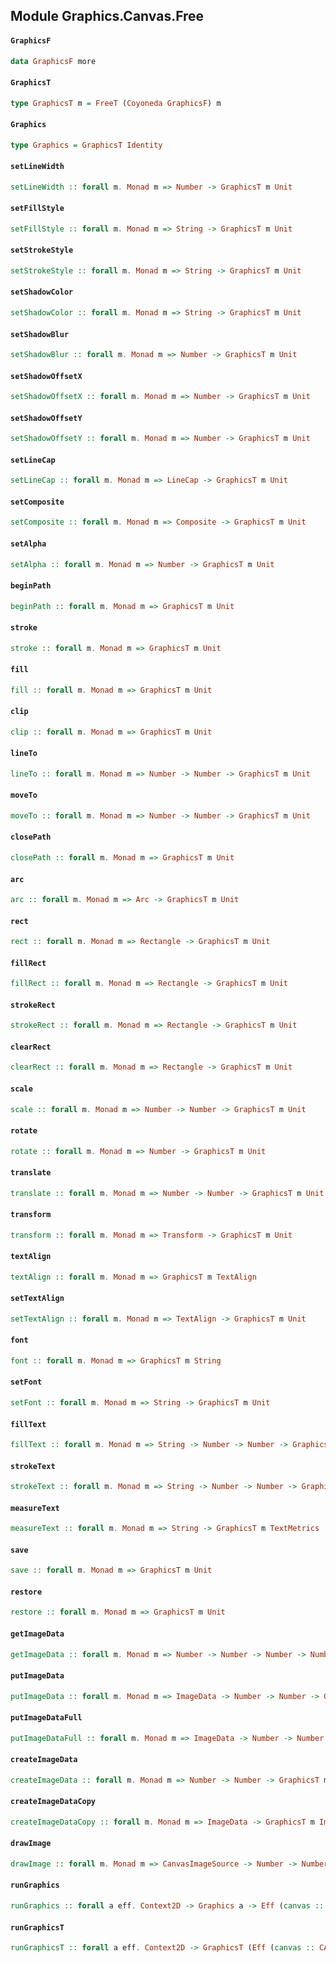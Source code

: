 ## Module Graphics.Canvas.Free

#### `GraphicsF`

``` purescript
data GraphicsF more
```

#### `GraphicsT`

``` purescript
type GraphicsT m = FreeT (Coyoneda GraphicsF) m
```

#### `Graphics`

``` purescript
type Graphics = GraphicsT Identity
```

#### `setLineWidth`

``` purescript
setLineWidth :: forall m. Monad m => Number -> GraphicsT m Unit
```

#### `setFillStyle`

``` purescript
setFillStyle :: forall m. Monad m => String -> GraphicsT m Unit
```

#### `setStrokeStyle`

``` purescript
setStrokeStyle :: forall m. Monad m => String -> GraphicsT m Unit
```

#### `setShadowColor`

``` purescript
setShadowColor :: forall m. Monad m => String -> GraphicsT m Unit
```

#### `setShadowBlur`

``` purescript
setShadowBlur :: forall m. Monad m => Number -> GraphicsT m Unit
```

#### `setShadowOffsetX`

``` purescript
setShadowOffsetX :: forall m. Monad m => Number -> GraphicsT m Unit
```

#### `setShadowOffsetY`

``` purescript
setShadowOffsetY :: forall m. Monad m => Number -> GraphicsT m Unit
```

#### `setLineCap`

``` purescript
setLineCap :: forall m. Monad m => LineCap -> GraphicsT m Unit
```

#### `setComposite`

``` purescript
setComposite :: forall m. Monad m => Composite -> GraphicsT m Unit
```

#### `setAlpha`

``` purescript
setAlpha :: forall m. Monad m => Number -> GraphicsT m Unit
```

#### `beginPath`

``` purescript
beginPath :: forall m. Monad m => GraphicsT m Unit
```

#### `stroke`

``` purescript
stroke :: forall m. Monad m => GraphicsT m Unit
```

#### `fill`

``` purescript
fill :: forall m. Monad m => GraphicsT m Unit
```

#### `clip`

``` purescript
clip :: forall m. Monad m => GraphicsT m Unit
```

#### `lineTo`

``` purescript
lineTo :: forall m. Monad m => Number -> Number -> GraphicsT m Unit
```

#### `moveTo`

``` purescript
moveTo :: forall m. Monad m => Number -> Number -> GraphicsT m Unit
```

#### `closePath`

``` purescript
closePath :: forall m. Monad m => GraphicsT m Unit
```

#### `arc`

``` purescript
arc :: forall m. Monad m => Arc -> GraphicsT m Unit
```

#### `rect`

``` purescript
rect :: forall m. Monad m => Rectangle -> GraphicsT m Unit
```

#### `fillRect`

``` purescript
fillRect :: forall m. Monad m => Rectangle -> GraphicsT m Unit
```

#### `strokeRect`

``` purescript
strokeRect :: forall m. Monad m => Rectangle -> GraphicsT m Unit
```

#### `clearRect`

``` purescript
clearRect :: forall m. Monad m => Rectangle -> GraphicsT m Unit
```

#### `scale`

``` purescript
scale :: forall m. Monad m => Number -> Number -> GraphicsT m Unit
```

#### `rotate`

``` purescript
rotate :: forall m. Monad m => Number -> GraphicsT m Unit
```

#### `translate`

``` purescript
translate :: forall m. Monad m => Number -> Number -> GraphicsT m Unit
```

#### `transform`

``` purescript
transform :: forall m. Monad m => Transform -> GraphicsT m Unit
```

#### `textAlign`

``` purescript
textAlign :: forall m. Monad m => GraphicsT m TextAlign
```

#### `setTextAlign`

``` purescript
setTextAlign :: forall m. Monad m => TextAlign -> GraphicsT m Unit
```

#### `font`

``` purescript
font :: forall m. Monad m => GraphicsT m String
```

#### `setFont`

``` purescript
setFont :: forall m. Monad m => String -> GraphicsT m Unit
```

#### `fillText`

``` purescript
fillText :: forall m. Monad m => String -> Number -> Number -> GraphicsT m Unit
```

#### `strokeText`

``` purescript
strokeText :: forall m. Monad m => String -> Number -> Number -> GraphicsT m Unit
```

#### `measureText`

``` purescript
measureText :: forall m. Monad m => String -> GraphicsT m TextMetrics
```

#### `save`

``` purescript
save :: forall m. Monad m => GraphicsT m Unit
```

#### `restore`

``` purescript
restore :: forall m. Monad m => GraphicsT m Unit
```

#### `getImageData`

``` purescript
getImageData :: forall m. Monad m => Number -> Number -> Number -> Number -> GraphicsT m ImageData
```

#### `putImageData`

``` purescript
putImageData :: forall m. Monad m => ImageData -> Number -> Number -> GraphicsT m Unit
```

#### `putImageDataFull`

``` purescript
putImageDataFull :: forall m. Monad m => ImageData -> Number -> Number -> Number -> Number -> Number -> Number -> GraphicsT m Unit
```

#### `createImageData`

``` purescript
createImageData :: forall m. Monad m => Number -> Number -> GraphicsT m ImageData
```

#### `createImageDataCopy`

``` purescript
createImageDataCopy :: forall m. Monad m => ImageData -> GraphicsT m ImageData
```

#### `drawImage`

``` purescript
drawImage :: forall m. Monad m => CanvasImageSource -> Number -> Number -> GraphicsT m Unit
```

#### `runGraphics`

``` purescript
runGraphics :: forall a eff. Context2D -> Graphics a -> Eff (canvas :: CANVAS | eff) a
```

#### `runGraphicsT`

``` purescript
runGraphicsT :: forall a eff. Context2D -> GraphicsT (Eff (canvas :: CANVAS | eff)) a -> Eff (canvas :: CANVAS | eff) a
```



